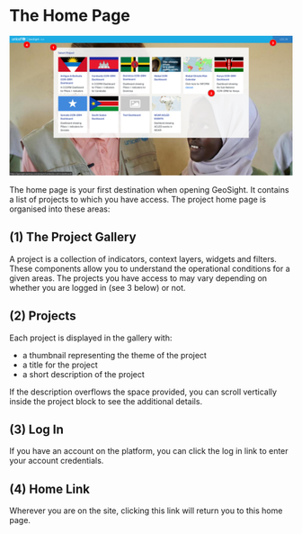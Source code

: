 # The Home Page

![Home Page](img/home.png)

The home page is your first destination when opening GeoSight. It contains a list of projects to which you have access. The project home page is organised into these areas:

## (1) The Project Gallery 

A project is a collection of indicators, context layers, widgets and filters. These components allow you to understand the operational conditions for a given areas. The projects you have access to may vary depending on whether you are logged in (see 3 below) or not.

## (2) Projects

Each project is displayed in the gallery with:

* a thumbnail representing the theme of the project
* a title for the project
* a short description of the project

If the description overflows the space provided, you can scroll vertically inside the project block to see the additional details. 

## (3) Log In

If you have an account on the platform, you can click the log in link to enter your account credentials.

## (4) Home Link

Wherever you are on the site, clicking this link will return you to this home page.
